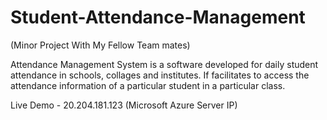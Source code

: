 # Student-Attendance-Management

(Minor Project With My Fellow Team mates)

Attendance Management System is a software developed for daily student
attendance in schools, collages and institutes. If facilitates to access the
attendance information of a particular student in a particular class.

Live Demo - 20.204.181.123 (Microsoft Azure Server IP)
